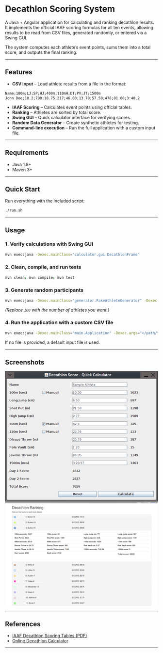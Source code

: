 # Decathlon Scoring System

A Java + Angular application for calculating and ranking decathlon results.
It implements the official IAAF scoring formulas for all ten events, allowing results to be read from CSV files, generated randomly, or entered via a Swing GUI.

The system computes each athlete’s event points, sums them into a total score, and outputs the final ranking.

---

## Features

* **CSV input** – Load athlete results from a file in the format:

```
Name;100m;LJ;SP;HJ;400m;110mH;DT;PV;JT;1500m
John Doe;10.2;790;18.75;217;46.00;13.70;57.50;478;81.00;3:40.2
```

* **IAAF Scoring** – Calculates event points using official tables.
* **Ranking** – Athletes are sorted by total score.
* **Swing GUI** – Quick calculator interface for verifying scores.
* **Random Data Generator** – Create synthetic athletes for testing.
* **Command-line execution** – Run the full application with a custom input file.

---

## Requirements

* Java 1.8+
* Maven 3+

---

## Quick Start

Run everything with the included script:

```bash
./run.sh
```

---

## Usage

### 1. Verify calculations with Swing GUI

```bash
mvn exec:java -Dexec.mainClass="calculator.gui.DecathlonFrame"
```

### 2. Clean, compile, and run tests

```bash
mvn clean; mvn compile; mvn test
```

### 3. Generate random participants

```bash
mvn exec:java -Dexec.mainClass="generator.FakeAthleteGenerator" -Dexec.args="100"
```

*(Replace `100` with the number of athletes you want.)*

### 4. Run the application with a custom CSV file

```bash
mvn exec:java -Dexec.mainClass="main.Application" -Dexec.args="</path/to/your/file>"
```

If no file is provided, a default input file is used.

---

## Screenshots

![Swing Calculator](https://raw.githubusercontent.com/FA810/DecathlonScoringSystem/refs/heads/master/decathlon.png)
![Web UI Ranking View](https://raw.githubusercontent.com/FA810/DecathlonScoringSystem/refs/heads/master/webUI_ranking.png)


---

## References

* [IAAF Decathlon Scoring Tables (PDF)](http://www.decathlon2000.com/upload/file/pdf/scoringtables.pdf)
* [Online Decathlon Calculator](http://www.decathlon2000.com/884/decathlon-points-calculator/)

---
